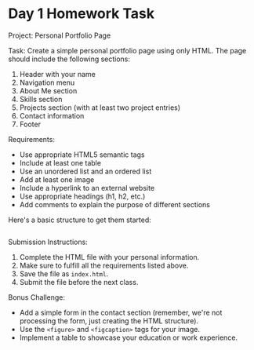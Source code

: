 # Day 1 Homework Task

Project: Personal Portfolio Page

Task: Create a simple personal portfolio page using only HTML. The page should include the following sections:

1. Header with your name
2. Navigation menu
3. About Me section
4. Skills section
5. Projects section (with at least two project entries)
6. Contact information
7. Footer


Requirements:

- Use appropriate HTML5 semantic tags
- Include at least one table
- Use an unordered list and an ordered list
- Add at least one image
- Include a hyperlink to an external website
- Use appropriate headings (h1, h2, etc.)
- Add comments to explain the purpose of different sections


Here's a basic structure to get them started:

```html file="./starter.html"
```

Submission Instructions:

1. Complete the HTML file with your personal information.
2. Make sure to fulfill all the requirements listed above.
3. Save the file as `index.html`.
4. Submit the file before the next class.


Bonus Challenge:

- Add a simple form in the contact section (remember, we're not processing the form, just creating the HTML structure).
- Use the `<figure>` and `<figcaption>` tags for your image.
- Implement a table to showcase your education or work experience.
